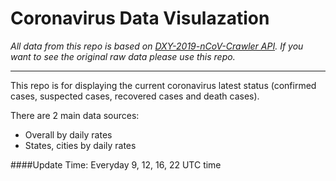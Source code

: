 # Coronavirus Data Visulazation

*All data from this repo is based on [DXY-2019-nCoV-Crawler API](https://github.com/BlankerL/DXY-2019-nCoV-Crawler). If you want to see the original raw data please use this repo.*

_______________

This repo is for displaying the current coronavirus latest status (confirmed cases, suspected cases, recovered cases and death cases).


There are 2 main data sources:

* Overall by daily rates
* States, cities by daily rates


####Update Time: Everyday 9, 12, 16, 22 UTC time


